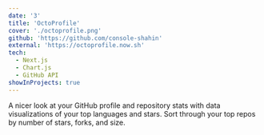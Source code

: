```yaml
---
date: '3'
title: 'OctoProfile'
cover: './octoprofile.png'
github: 'https://github.com/console-shahin'
external: 'https://octoprofile.now.sh'
tech:
  - Next.js
  - Chart.js
  - GitHub API
showInProjects: true
---
```


A nicer look at your GitHub profile and repository stats with data visualizations of your top languages and stars. Sort through your top repos by number of stars, forks, and size.
